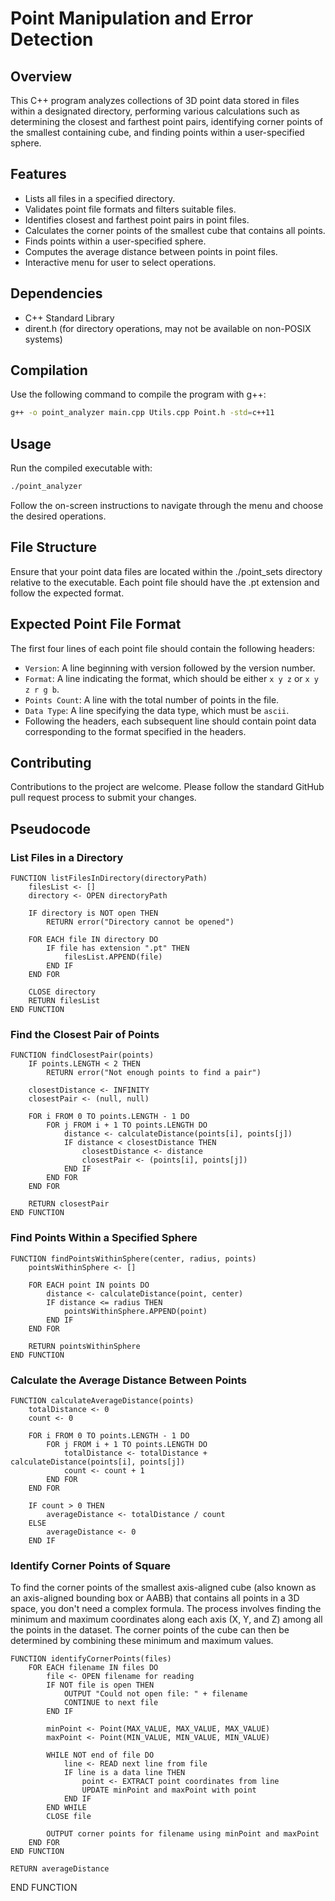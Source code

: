 # Point Manipulation and Error Detection

## Overview
This C++ program analyzes collections of 3D point data stored in files within a designated directory, performing various calculations such as determining the closest and farthest point pairs, identifying corner points of the smallest containing cube, and finding points within a user-specified sphere.

## Features
- Lists all files in a specified directory.
- Validates point file formats and filters suitable files.
- Identifies closest and farthest point pairs in point files.
- Calculates the corner points of the smallest cube that contains all points.
- Finds points within a user-specified sphere.
- Computes the average distance between points in point files.
- Interactive menu for user to select operations.

## Dependencies
- C++ Standard Library
- dirent.h (for directory operations, may not be available on non-POSIX systems)

## Compilation
Use the following command to compile the program with g++:
```bash
g++ -o point_analyzer main.cpp Utils.cpp Point.h -std=c++11
```

## Usage
Run the compiled executable with:
```bash
./point_analyzer
```
Follow the on-screen instructions to navigate through the menu and choose the desired operations.

## File Structure
Ensure that your point data files are located within the ./point_sets directory relative to the executable. Each point file should have the .pt extension and follow the expected format.

## Expected Point File Format
The first four lines of each point file should contain the following headers:

- `Version`: A line beginning with version followed by the version number.
- `Format`: A line indicating the format, which should be either `x y z` or `x y z r g b`.
- `Points Count`: A line with the total number of points in the file.
- `Data Type`: A line specifying the data type, which must be `ascii`.
- Following the headers, each subsequent line should contain point data corresponding to the format specified in the headers.

## Contributing
Contributions to the project are welcome. Please follow the standard GitHub pull request process to submit your changes.

## Pseudocode

### List Files in a Directory

```pseudocode
FUNCTION listFilesInDirectory(directoryPath)
    filesList <- []
    directory <- OPEN directoryPath

    IF directory is NOT open THEN
        RETURN error("Directory cannot be opened")

    FOR EACH file IN directory DO
        IF file has extension ".pt" THEN
            filesList.APPEND(file)
        END IF
    END FOR

    CLOSE directory
    RETURN filesList
END FUNCTION
```
### Find the Closest Pair of Points
```pseudocode
FUNCTION findClosestPair(points)
    IF points.LENGTH < 2 THEN
        RETURN error("Not enough points to find a pair")

    closestDistance <- INFINITY
    closestPair <- (null, null)

    FOR i FROM 0 TO points.LENGTH - 1 DO
        FOR j FROM i + 1 TO points.LENGTH DO
            distance <- calculateDistance(points[i], points[j])
            IF distance < closestDistance THEN
                closestDistance <- distance
                closestPair <- (points[i], points[j])
            END IF
        END FOR
    END FOR

    RETURN closestPair
END FUNCTION
```
### Find Points Within a Specified Sphere

```pseudocode
FUNCTION findPointsWithinSphere(center, radius, points)
    pointsWithinSphere <- []

    FOR EACH point IN points DO
        distance <- calculateDistance(point, center)
        IF distance <= radius THEN
            pointsWithinSphere.APPEND(point)
        END IF
    END FOR

    RETURN pointsWithinSphere
END FUNCTION
```
### Calculate the Average Distance Between Points
```pseudocode
FUNCTION calculateAverageDistance(points)
    totalDistance <- 0
    count <- 0

    FOR i FROM 0 TO points.LENGTH - 1 DO
        FOR j FROM i + 1 TO points.LENGTH DO
            totalDistance <- totalDistance + calculateDistance(points[i], points[j])
            count <- count + 1
        END FOR
    END FOR

    IF count > 0 THEN
        averageDistance <- totalDistance / count
    ELSE
        averageDistance <- 0
    END IF
```
### Identify Corner Points of Square

To find the corner points of the smallest axis-aligned cube (also known as an axis-aligned bounding box or AABB) that contains all points in a 3D space, you don't need a complex formula. The process involves finding the minimum and maximum coordinates along each axis (X, Y, and Z) among all the points in the dataset. The corner points of the cube can then be determined by combining these minimum and maximum values.

```pseudocode
FUNCTION identifyCornerPoints(files)
    FOR EACH filename IN files DO
        file <- OPEN filename for reading
        IF NOT file is open THEN
            OUTPUT "Could not open file: " + filename
            CONTINUE to next file
        END IF

        minPoint <- Point(MAX_VALUE, MAX_VALUE, MAX_VALUE)
        maxPoint <- Point(MIN_VALUE, MIN_VALUE, MIN_VALUE)

        WHILE NOT end of file DO
            line <- READ next line from file
            IF line is a data line THEN
                point <- EXTRACT point coordinates from line
                UPDATE minPoint and maxPoint with point
            END IF
        END WHILE
        CLOSE file

        OUTPUT corner points for filename using minPoint and maxPoint
    END FOR
END FUNCTION
```
    RETURN averageDistance
END FUNCTION
```

